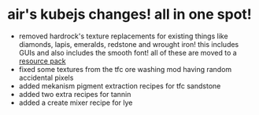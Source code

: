 # air's kubejs changes! all in one spot!
- removed hardrock's texture replacements for existing things like diamonds, lapis, emeralds, redstone and wrought iron! this includes GUIs and also includes the smooth font! all of these are moved to a [resource pack](https://github.com/airsh4de/htfc3-kubejs_patches/blob/main/hardrock's%20texture%20overrides.zip)
- fixed some textures from the tfc ore washing mod having random accidental pixels
- added mekanism pigment extraction recipes for tfc sandstone
- added two extra recipes for tannin
- added a create mixer recipe for lye